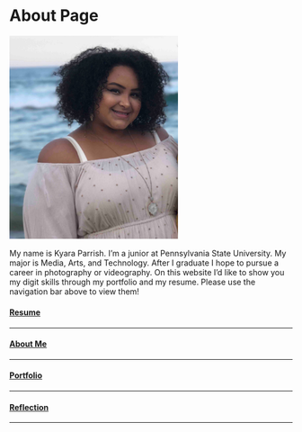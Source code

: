 About Page
=========

<img src="images/kyara_beach.jpg" alt="kyara" width="300"/>




My name is Kyara Parrish. I’m a junior at Pennsylvania State University. My major is Media, Arts, and Technology. After I graduate I hope to pursue a career in photography or videography. On this website I’d like to show you my digit skills through my portfolio and my resume. Please use the navigation bar above to view them!



#### [Resume](resume.md)
------
#### [About Me](about.md)
------
#### [Portfolio](portfolio.md)
------
#### [Reflection](reflection.md)
------
